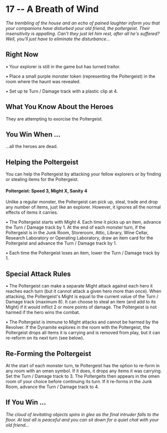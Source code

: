 # 17 -- A Breath of Wind

_The trembling of the house and an echo of pained laughter inform you that your companions have disturbed your old friend, the poltergeist. Their insensitivity is appalling. Can't they just let him rest, after all he's suffered? Well, you'll just have to eliminate the disturbance..._

## Right Now

• Your explorer is still in the game but has turned traitor.

• Place a small purple monster token (representing the Poltergeist) in the room where the haunt was revealed.

• Set up te Turn / Damage track with a plastic clip at 4.

## What You Know About the Heroes

They are attempting to exorcise the Poltergeist.

## You Win When ...

...all the heroes are dead.

## Helping the Poltergeist

You can help the Poltergeist by attacking your fellow explorers or by finding or stealing items for the Poltergeist.

#### Poltergeist: Speed 3, Might X, Sanity 4

Unlike a regular monster, the Poltergeist can pick up, steal, trade and drop any number of items, just like an explorer. However, it ignores all the normal effects of items it carries.

• The Poltergeist starts with Might 4. Each time it picks up an item, advance the Turn / Damage track by 1. At the end of each monster turn, if the Poltergeist is in the Junk Room, Storeroom, Attic, Library, Wine Cellar, Research Laboratory or Operating Laboratory, draw an item card for the Poltergeist and advance the Turn / Damage track by 1.

• Each time the Poltergeist loses an item, lower the Turn / Damage track by 1.

## Special Attack Rules

• The Poltergeist can make a separate Might attack against each hero it reaches each turn (but it cannot attack a given hero more than once). When attacking, the Poltergeist's Might is equal to the current value of the Turn / Damage track (maximum 8). It can choose to steal an item (and add to its Might) if it would inflict 2 or more points of damage. The Poltergeist is not harmed if the hero wins the combat.

• The Poltergeist is immune to Might attacks and cannot be harmed by the Revolver. If the Dynamite explores in the room with the Poltergeist, the Poltergeist drops all items it is carrying and is removed from play, but it can re-reform on its next turn (see below).

## Re-Forming the Poltergeist

At the start of each monster turn, te Poltergeist has the option to re-form in any room with an omen symbol. If it does, it drops any items it was carrying. Set the Turn / Damage track to 3. The Poltergeits then appears in the omen room of your choice before continuing its turn. If it re-forms in the Junk Room, advance the Turn / Damage track to 4.

## If You Win ...

_The cloud of levitating objects spins in glee as the final intruder falls to the floor. At last all is peaceful and you can sit down for a quiet chat with your old friend..._